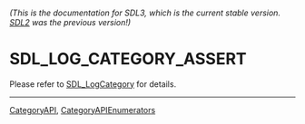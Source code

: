 ###### (This is the documentation for SDL3, which is the current stable version. [SDL2](https://wiki.libsdl.org/SDL2/) was the previous version!)
# SDL_LOG_CATEGORY_ASSERT

Please refer to [SDL_LogCategory](SDL_LogCategory) for details.

----
[CategoryAPI](CategoryAPI), [CategoryAPIEnumerators](CategoryAPIEnumerators)


